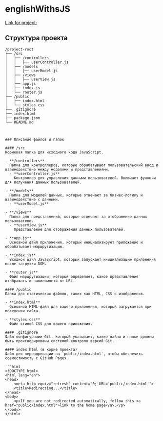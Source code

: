 # englishWithsJS

<a href="https://dfdxalex.github.io/englishWithsJS/index.html" target="_blank">Link for project:</a>


## Структура проекта

```plaintext
/project-root
├── /src
│   ├── /controllers
│   │   ├── userController.js
│   ├── /models
│   │   ├── userModel.js
│   ├── /views
│   │   ├── userView.js
│   ├── app.js
│   ├── index.js
│   └── router.js
├── /public
│   ├── index.html
│   └── styles.css
├── .gitignore
├── index.html
├── package.json
└── README.md



### Описание файлов и папок

#### /src
Корневая папка для исходного кода JavaScript.

- **/controllers**
  Папка для контроллеров, которые обрабатывают пользовательский ввод и взаимодействие между моделями и представлениями.
  - **userController.js**
    Контроллер для управления данными пользователей. Включает функции для получения данных пользователей.

- **/models**
  Папка для моделей данных, которые отвечают за бизнес-логику и взаимодействие с данными.
  - **userModel.js**

- **/views**
  Папка для представлений, которые отвечают за отображение данных пользователю.
  - **userView.js**
    Представление для отображения данных пользователей.

- **app.js**
  Основной файл приложения, который инициализирует приложение и обрабатывает маршрутизацию.
  
- **index.js**
  Входной файл JavaScript, который запускает инициализацию приложения после загрузки DOM.

- **router.js**
  Файл маршрутизации, который определяет, какое представление отображать в зависимости от URL.

#### /public
Папка для статических файлов, таких как HTML, CSS и изображения.

- **index.html**
  Основной HTML-файл для вашего приложения, который загружается при посещении сайта.
  
- **styles.css**
  Файл стилей CSS для вашего приложения.

#### .gitignore
Файл конфигурации Git, который указывает, какие файлы и папки должны быть проигнорированы системой контроля версий Git.

#### index.html (в корне проекта)
Файл для переадресации на `public/index.html`, чтобы обеспечить совместимость с GitHub Pages.

```html
<!DOCTYPE html>
<html lang="en">
<head>
    <meta http-equiv="refresh" content="0; URL='public/index.html'">
    <title>Redirecting...</title>
</head>
<body>
    <p>If you are not redirected automatically, follow this <a href="public/index.html">link to the home page</a>.</p>
</body>
</html>

